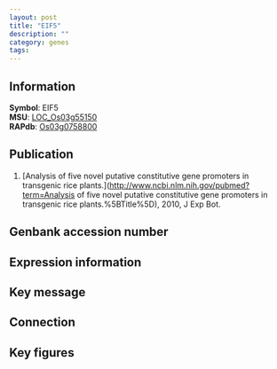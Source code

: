 ```yaml
---
layout: post
title: "EIF5"
description: ""
category: genes
tags: 
---
```


## Information
__Symbol__: EIF5  
__MSU__: [LOC_Os03g55150](http://rice.plantbiology.msu.edu/cgi-bin/ORF_infopage.cgi?orf=LOC_Os03g55150)  
__RAPdb__: [Os03g0758800](http://rapdb.dna.affrc.go.jp/viewer/gbrowse_details/irgsp1?name=Os03g0758800)  

## Publication
1. [Analysis of five novel putative constitutive gene promoters in transgenic rice plants.](http://www.ncbi.nlm.nih.gov/pubmed?term=Analysis of five novel putative constitutive gene promoters in transgenic rice plants.%5BTitle%5D), 2010, J Exp Bot.

## Genbank accession number

## Expression information

## Key message

## Connection

## Key figures


